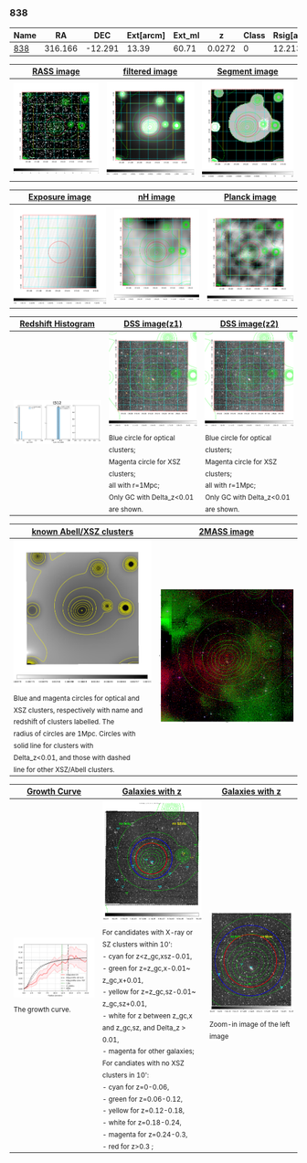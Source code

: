 <div STYLE="page-break-after: always;"></div>

### 838

|Name          |RA          |DEC      | Ext[arcm] | Ext_ml | z    | Class| Rsig[arcmin] | CRsig[c/s] | CR500[c/s] | R500[Mpc] |L500[erg/s]|F500[erg/s/cm^2]| M500[Msun]|Tx[keV]|beta|GC(XSZ,Delta_z<0.01)| GC(OPT,Delta_z<0.01)|GC|alias|
|--------------|------------|------------|---|---|-----------|--------|------|------|----|----|----|----|----|----|----|----|----|----|---|
|[838](script/838.md)     | 316.166       | -12.291       | 13.39    | 60.71   | 0.0272 | 0   | 12.213 |0.110 |0.113 |0.463 |2.488e+42 |1.470e-12 |2.895e+13 |1.005 |1.152 |-, |-, |-, |t512|

|[RASS image](../image/838/838_img.pdf)|[filtered image](../image/838/838_fil.pdf)|[Segment image](../image/838/838_seg.pdf)|
|-------------------|--------------------|-------------------|
| <img src="../image/838/838_img.png" width="300">  | <img src="../image/838/838_fil.png" width="300">   | <img src="../image/838/838_seg.png" width="300">  |

|[Exposure image](../image/838/838_mex.pdf)| [nH image](../image/838/838_nh.pdf)| [Planck image](../image/838/838_p.pdf)|
|-------------------|--------------------|-------------------|
|<img src="../image/838/838_mex.png" width="300">   | <img src="../image/838/838_nh.png" width="300">    | <img src="../image/838/838_p.png" width="300"> |

|[Redshift Histogram](../image/838/838_zg.pdf) | [DSS image(z1)](../image/838/838_dss_z1.pdf)      |  [DSS image(z2)](../image/838/838_dss_z2.pdf)    |
|-------------------|--------------------|-------------------|
|<img src="../image/838/838_zg.png" width="300"> |<img src="../image/838/838_dss_z1.png" width="300"> <sub><br>Blue circle for optical clusters; <br>Magenta circle for XSZ clusters; <br>all with r=1Mpc; <br>Only GC with Delta_z<0.01 are shown. </sub>| <img src="../image/838/838_dss_z2.png" width="300"><sub><br>Blue circle for optical clusters; <br>Magenta circle for XSZ clusters; <br>all with r=1Mpc; <br>Only GC with Delta_z<0.01 are shown. </sub> |

|[known Abell/XSZ clusters](../image/838/838_m.pdf) | [2MASS image](../image/838/838_2mass.pdf)      |
|-------------------|-------------------|
|<img src=../image/838/838_m.png width="300"> <sub><br>Blue and magenta circles for optical and <br>XSZ clusters, respectively with name and <br>redshift of clusters labelled. The <br>radius of circles are 1Mpc. Circles with <br>solid line for clusters with <br>Delta_z<0.01, and those with dashed <br>line for other XSZ/Abell clusters.        </sub>|<img src="../image/838/838_2mass.png" width="300">  |

|[Growth Curve](../image/838/838_gca_all.png) |[Galaxies with z](../image/838/838_opt_ned.pdf) |[Galaxies with z](../image/838/838_opt_ned_zoom.pdf) |
|-------------------|-------------------|-------------------|
| <img src="../image/838/838_gca_all.png" width="300"> <sub><br>The growth curve.</sub>| <img src=../image/838/838_opt_ned.png width="300"> <br><sub> For candidates with X-ray or SZ clusters within 10': <br> - cyan for z<z_gc,xsz-0.01, <br> - green for z=z_gc,x-0.01~ z_gc,x+0.01, <br> - yellow for z=z_gc,sz-0.01~ z_gc,sz+0.01, <br> - white for z between z_gc,x and z_gc,sz, and Delta_z > 0.01, <br> - magenta for other galaxies; <br>For candiates with no XSZ clusters in 10': <br> - cyan for z=0-0.06, <br> - green for z=0.06-0.12, <br> - yellow for z=0.12-0.18, <br> - white for z=0.18-0.24, <br> - magenta for z=0.24-0.3, <br> - red for z>0.3 ;  </sub>|<img src=../image/838/838_opt_ned_zoom.png width="300">  <br><sub> Zoom-in image of the left image</sub>|




